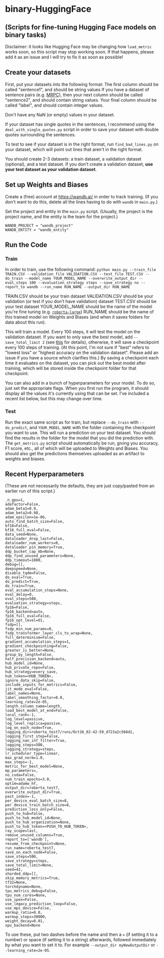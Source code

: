 # binary-HuggingFace
## (Scripts for fine-tuning Hugging Face models on binary tasks)
Disclaimer: it looks like Hugging Face may be changing how `load_metric` works soon, so this script may stop working soon. If that happens, please add it as an issue and I will try to fix it as soon as possible!

## Create your datasets
First, put your datasets into the following format:
The first column should be called "sentence1", and should be string values
If you have a dataset of sentence pairs (e.g. [MRPC](https://paperswithcode.com/dataset/mrpc)), then your next column should be called "sentence2", and should contain string values.
Your final column should be called "label", and should contain integer values.

Don't have any NaN (or empty) values in your dataset.

If your dataset has single quotes in the sentences, I recommend using the `deal_with_single_quotes.py` script in order to save your dataset with double quotes surrounding the sentences.

To test to see if your dataset is in the right format, run `find_bad_lines.py` on your dataset, which will point out lines that aren't in the right format.

You should create 2-3 datasets: a train dataset, a validation dataset (optional), and a test dataset.
If you don't create a validation dataset, **use your test dataset as your validation dataset**.

## Set up Weights and Biases
Create a (free) account at https://wandb.ai/ in order to track training.
(If you don't want to do this, delete all the lines having to do with `wandb` in `main.py`.)

Set the project and entity in the `main.py` script. (Usually, the project is the project name, and the entity is the team for the project.)
```
WANDB_PROJECT = "wandb_project"
WANDB_ENTITY = "wandb_entity"
```

## Run the Code
### Train
In order to train, use the following command:
`python main.py --train_file TRAIN.CSV --validation_file VALIDATION.CSV --test_file TEST.CSV --do_train --model_name YOUR_MODEL_NAME --overwrite_output_dir --eval_steps 100 --evaluation_strategy steps --save_strategy no --report_to wandb --run_name RUN_NAME --output_dir RUN_NAME`

TRAIN.CSV should be your train dataset
VALIDATION.CSV should be your validation (or test if you don't have validation) dataset
TEST.CSV should be your test dataset
YOUR_MODEL_NAME should be the name of the model you're fine tuning (e.g. [`roberta-large`](https://huggingface.co/roberta-large))
RUN_NAME should be the name of this trained model on Weights and Biases (and when it saves folders for data about this run).

This will train a model. Every 100 steps, it will test the model on the validation dataset.
If you want to only save the best model, add `--save_total_limit 2` (see [this](https://discuss.huggingface.co/t/save-only-best-model-in-trainer/8442) for details), otherwise, it will save a checkpoint every 100 steps of training. (At this point, I'm not sure if "best" refers to "lowest loss" or "highest accuracy on the validation dataset". Please add an issue if you have a source which clarifies this.)
By saving a checkpoint each time it evaluates on the dataset, you can pick out the best model after training, which will be stored inside the checkpoint folder for that checkpoint.

You can also add in a bunch of hyperparameters for your model. To do so, just set the appropriate flags. When you first run the program, it should display all the values it's currently using that can be set. I've included a recent list below, but this may change over time.

### Test
Run the exact same script as for train, but replace `--do_train` with `--do_predict`, and `YOUR_MODEL_NAME` with the folder containing the checkpoint you want to use. This will run a prediction on your test dataset. You should find the results in the folder for the model that you did the prediction with. The `get_metrics.py` script should automatically be run, giving you accuracy, F1 score, etc., all of which will be uploaded to Weights and Biases. You should also get the predictions themselves uploaded as an artifact to weights and biases.

## Recent Hyperparameters
(These are not necessarily the defaults, they are just copy/pasted from an earlier run of this script.)
```
_n_gpu=1,
adafactor=False,
adam_beta1=0.9,
adam_beta2=0.98,
adam_epsilon=1e-06,
auto_find_batch_size=False,
bf16=False,
bf16_full_eval=False,
data_seed=None,
dataloader_drop_last=False,
dataloader_num_workers=0,
dataloader_pin_memory=True,
ddp_bucket_cap_mb=None,
ddp_find_unused_parameters=None,
ddp_timeout=1800,
debug=[],
deepspeed=None,
disable_tqdm=False,
do_eval=True,
do_predict=True,
do_train=True,
eval_accumulation_steps=None,
eval_delay=0,
eval_steps=500,
evaluation_strategy=steps,
fp16=False,
fp16_backend=auto,
fp16_full_eval=False,
fp16_opt_level=O1,
fsdp=[],
fsdp_min_num_params=0,
fsdp_transformer_layer_cls_to_wrap=None,
full_determinism=False,
gradient_accumulation_steps=1,
gradient_checkpointing=False,
greater_is_better=None,
group_by_length=False,
half_precision_backend=auto,
hub_model_id=None,
hub_private_repo=False,
hub_strategy=every_save,
hub_token=<HUB_TOKEN>,
ignore_data_skip=False,
include_inputs_for_metrics=False,
jit_mode_eval=False,
label_names=None,
label_smoothing_factor=0.0,
learning_rate=2e-05,
length_column_name=length,
load_best_model_at_end=False,
local_rank=-1,
log_level=passive,
log_level_replica=passive,
log_on_each_node=True,
logging_dir=roberta_test7/runs/Oct16_02-42-59_d723a2c568d1,
logging_first_step=False,
logging_nan_inf_filter=True,
logging_steps=500,
logging_strategy=steps,
lr_scheduler_type=linear,
max_grad_norm=1.0,
max_steps=-1,
metric_for_best_model=None,
mp_parameters=,
no_cuda=False,
num_train_epochs=3.0,
optim=adamw_hf,
output_dir=roberta_test7,
overwrite_output_dir=True,
past_index=-1,
per_device_eval_batch_size=8,
per_device_train_batch_size=8,
prediction_loss_only=False,
push_to_hub=False,
push_to_hub_model_id=None,
push_to_hub_organization=None,
push_to_hub_token=<PUSH_TO_HUB_TOKEN>,
ray_scope=last,
remove_unused_columns=True,
report_to=['wandb'],
resume_from_checkpoint=None,
run_name=roberta_test7,
save_on_each_node=False,
save_steps=500,
save_strategy=steps,
save_total_limit=None,
seed=42,
sharded_ddp=[],
skip_memory_metrics=True,
tf32=None,
torchdynamo=None,
tpu_metrics_debug=False,
tpu_num_cores=None,
use_ipex=False,
use_legacy_prediction_loop=False,
use_mps_device=False,
warmup_ratio=0.0,
warmup_steps=30000,
weight_decay=0.01,
xpu_backend=None
```

To use these, put two dashes before the name and then a `=` (if setting it to a number) or space (if setting it to a string) afterwards, followed immediately by what you want to set it to. For example `--output_dir myNewOutputDir` or `--learning_rate=2e-05`.